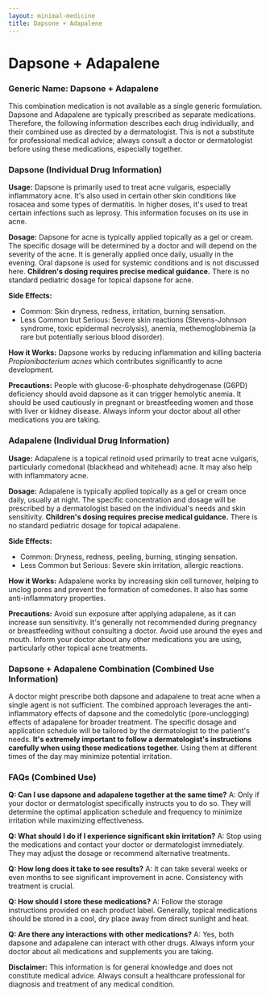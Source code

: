 ```yaml
---
layout: minimal-medicine
title: Dapsone + Adapalene
---
```


# Dapsone + Adapalene
### Generic Name: Dapsone + Adapalene

This combination medication is not available as a single generic formulation. Dapsone and Adapalene are typically prescribed as separate medications.  Therefore, the following information describes each drug individually, and their combined use as directed by a dermatologist.  This is not a substitute for professional medical advice; always consult a doctor or dermatologist before using these medications, especially together.


### Dapsone (Individual Drug Information)

**Usage:** Dapsone is primarily used to treat acne vulgaris, especially inflammatory acne.  It's also used in certain other skin conditions like rosacea and some types of dermatitis.  In higher doses, it's used to treat certain infections such as leprosy.  This information focuses on its use in acne.

**Dosage:** Dapsone for acne is typically applied topically as a gel or cream. The specific dosage will be determined by a doctor and will depend on the severity of the acne. It is generally applied once daily, usually in the evening.  Oral dapsone is used for systemic conditions and is not discussed here.  **Children's dosing requires precise medical guidance.**  There is no standard pediatric dosage for topical dapsone for acne.

**Side Effects:**
* Common: Skin dryness, redness, irritation, burning sensation.
* Less Common but Serious:  Severe skin reactions (Stevens-Johnson syndrome, toxic epidermal necrolysis), anemia, methemoglobinemia (a rare but potentially serious blood disorder).

**How it Works:**  Dapsone works by reducing inflammation and killing bacteria *Propionibacterium acnes* which contributes significantly to acne development.

**Precautions:**  People with glucose-6-phosphate dehydrogenase (G6PD) deficiency should avoid dapsone as it can trigger hemolytic anemia.  It should be used cautiously in pregnant or breastfeeding women and those with liver or kidney disease.  Always inform your doctor about all other medications you are taking.

### Adapalene (Individual Drug Information)

**Usage:** Adapalene is a topical retinoid used primarily to treat acne vulgaris, particularly comedonal (blackhead and whitehead) acne. It may also help with inflammatory acne.

**Dosage:** Adapalene is typically applied topically as a gel or cream once daily, usually at night. The specific concentration and dosage will be prescribed by a dermatologist based on the individual's needs and skin sensitivity. **Children's dosing requires precise medical guidance.** There is no standard pediatric dosage for topical adapalene.

**Side Effects:**
* Common: Dryness, redness, peeling, burning, stinging sensation.
* Less Common but Serious:  Severe skin irritation, allergic reactions.

**How it Works:** Adapalene works by increasing skin cell turnover, helping to unclog pores and prevent the formation of comedones. It also has some anti-inflammatory properties.

**Precautions:**  Avoid sun exposure after applying adapalene, as it can increase sun sensitivity.  It's generally not recommended during pregnancy or breastfeeding without consulting a doctor.  Avoid use around the eyes and mouth.  Inform your doctor about any other medications you are using, particularly other topical acne treatments.



### Dapsone + Adapalene Combination (Combined Use Information)

A doctor might prescribe both dapsone and adapalene to treat acne when a single agent is not sufficient.  The combined approach leverages the anti-inflammatory effects of dapsone and the comedolytic (pore-unclogging) effects of adapalene for broader treatment.  The specific dosage and application schedule will be tailored by the dermatologist to the patient's needs.  **It's extremely important to follow a dermatologist's instructions carefully when using these medications together.**  Using them at different times of the day may minimize potential irritation.


### FAQs (Combined Use)

**Q: Can I use dapsone and adapalene together at the same time?**
A:  Only if your doctor or dermatologist specifically instructs you to do so.  They will determine the optimal application schedule and frequency to minimize irritation while maximizing effectiveness.

**Q: What should I do if I experience significant skin irritation?**
A: Stop using the medications and contact your doctor or dermatologist immediately.  They may adjust the dosage or recommend alternative treatments.

**Q: How long does it take to see results?**
A:  It can take several weeks or even months to see significant improvement in acne.  Consistency with treatment is crucial.

**Q: How should I store these medications?**
A:  Follow the storage instructions provided on each product label.  Generally, topical medications should be stored in a cool, dry place away from direct sunlight and heat.

**Q: Are there any interactions with other medications?**
A:  Yes, both dapsone and adapalene can interact with other drugs.  Always inform your doctor about all medications and supplements you are taking.


**Disclaimer:** This information is for general knowledge and does not constitute medical advice. Always consult a healthcare professional for diagnosis and treatment of any medical condition.
